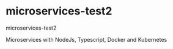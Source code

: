 # microservices-test2
microservices-test2

Microservices with NodeJs, Typescript, Docker and Kubernetes
